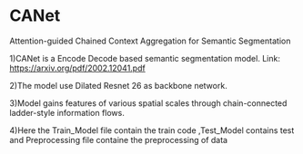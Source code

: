 # CANet
Attention-guided Chained Context Aggregation for Semantic Segmentation

1)CANet is a Encode Decode based semantic segmentation model. Link: https://arxiv.org/pdf/2002.12041.pdf

2)The model use Dilated Resnet 26 as backbone network.

3)Model gains features of various spatial scales through chain-connected ladder-style information flows.

4)Here the Train_Model file contain the train code ,Test_Model contains test and Preprocessing file containe the preprocessing of data
